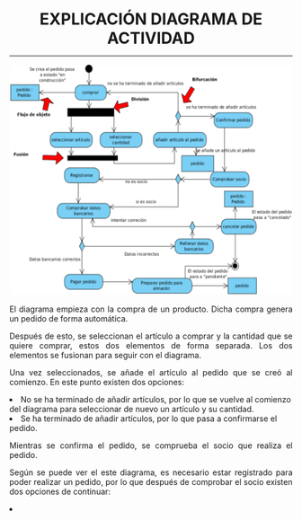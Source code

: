 <style>
  h1{
    text-align: center;
    font-weight: bold;
    border: none;
    margin-bottom: 0px;
  }

  p{
    text-align: justify;
  }

  img{
    border: 2px solid black;
  }

  #ex{
    border: none;
  }
</style>

<h1>EXPLICACIÓN DIAGRAMA DE ACTIVIDAD</h1>

<hr>

<img id="ex" src="img/diagrama.png">

<p>El diagrama empieza con la compra de un producto. Dicha compra genera un pedido de forma automática.</p>

<p>Después de esto, se seleccionan el artículo a comprar y la cantidad que se quiere comprar, estos dos elementos de forma separada. Los dos elementos se fusionan para seguir con el diagrama.</p>

<p>Una vez seleccionados, se añade el artículo al pedido que se creó al comienzo. En este punto existen dos opciones:</p>

<li>No se ha terminado de añadir artículos, por lo que se vuelve al comienzo del diagrama para seleccionar de nuevo un artículo y su cantidad.</li>

<li>Se ha terminado de añadir artículos, por lo que pasa a confirmarse el pedido.</li>

<p>Mientras se confirma el pedido, se comprueba el socio que realiza el pedido.</p>

<p>Según se puede ver el este diagrama, es necesario estar registrado para poder realizar un pedido, por lo que después de comprobar el socio existen dos opciones de continuar:</p>

<li></li>